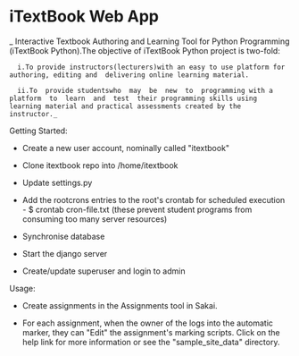 iTextBook Web App
================

_ Interactive Textbook Authoring and Learning Tool for Python Programming (iTextBook Python).The objective of iTextBook
Python project is two-fold: 
      
      i.To provide instructors(lecturers)with an easy to use platform for authoring, editing and  delivering online learning material.

      ii.To  provide studentswho  may  be  new  to  programming with a  platform  to  learn  and  test  their programming skills using learning material and practical assessments created by the instructor._


Getting Started:

- Create a new user account, nominally called "itextbook"


- Clone itextbook repo into /home/itextbook


- Update settings.py


- Add the rootcrons entries to the root's crontab for scheduled execution - $ crontab cron-file.txt
   (these prevent student programs from consuming too many server resources)


- Synchronise database


- Start the django server


- Create/update superuser and login to admin





Usage: 

- Create assignments in the Assignments tool in Sakai.


- For each assignment, when the owner of the logs into the automatic marker,
they can "Edit" the assignment's marking scripts. Click on the
help link for more information or see the "sample_site_data" directory.

